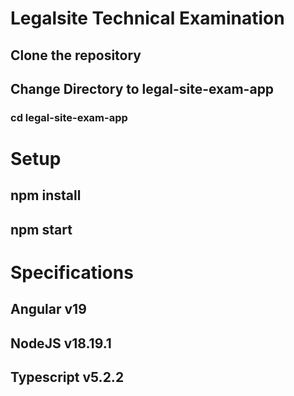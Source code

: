 # Legalsite Technical Examination

## Clone the repository 
## Change Directory to legal-site-exam-app
### cd legal-site-exam-app

# Setup
## npm install
## npm start

# Specifications
## Angular v19
## NodeJS v18.19.1
## Typescript v5.2.2
